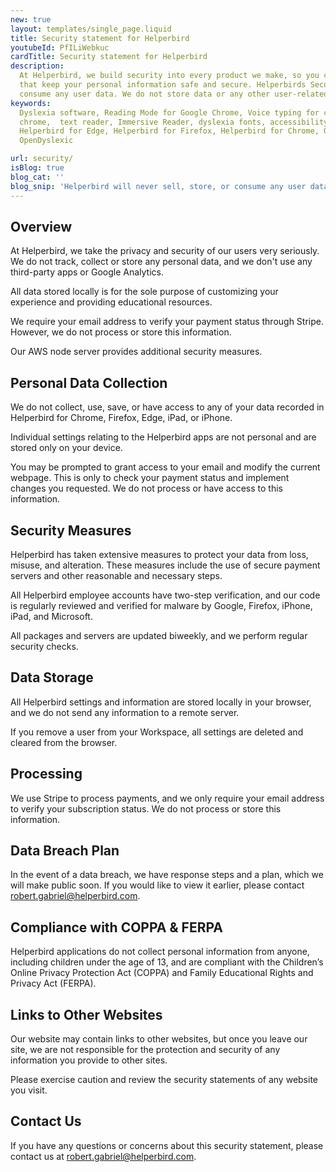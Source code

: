 ```yaml
---
new: true
layout: templates/single_page.liquid
title: Security statement for Helperbird
youtubeId: PfILiWebkuc
cardTitle: Security statement for Helperbird
description:
  At Helperbird, we build security into every product we make, so you can enjoy great experiences
  that keep your personal information safe and secure. Helperbirds Security don`t sell, store, or
  consume any user data. We do not store data or any other user-related content.
keywords:
  Dyslexia software, Reading Mode for Google Chrome, Voice typing for chrome, Text to speech for
  chrome,  text reader, Immersive Reader, dyslexia fonts, accessibility software, dyslexia software,
  Helperbird for Edge, Helperbird for Firefox, Helperbird for Chrome, Opendyslexic for Chrome,
  OpenDyslexic

url: security/
isBlog: true
blog_cat: ''
blog_snip: 'Helperbird will never sell, store, or consume any user data.'
---
```


## Overview

At Helperbird, we take the privacy and security of our users very seriously. We do not track, collect or store any personal data, and we don't use any third-party apps or Google Analytics.

All data stored locally is for the sole purpose of customizing your experience and providing educational resources.

We require your email address to verify your payment status through Stripe. However, we do not process or store this information.

Our AWS node server provides additional security measures.

## Personal Data Collection

We do not collect, use, save, or have access to any of your data recorded in Helperbird for Chrome, Firefox, Edge, iPad, or iPhone.

Individual settings relating to the Helperbird apps are not personal and are stored only on your device.

You may be prompted to grant access to your email and modify the current webpage. This is only to check your payment status and implement changes you requested. We do not process or have access to this information.

## Security Measures

Helperbird has taken extensive measures to protect your data from loss, misuse, and alteration. These measures include the use of secure payment servers and other reasonable and necessary steps.

All Helperbird employee accounts have two-step verification, and our code is regularly reviewed and verified for malware by Google, Firefox, iPhone, iPad, and Microsoft.

All packages and servers are updated biweekly, and we perform regular security checks.

## Data Storage

All Helperbird settings and information are stored locally in your browser, and we do not send any information to a remote server.

If you remove a user from your Workspace, all settings are deleted and cleared from the browser.

## Processing

We use Stripe to process payments, and we only require your email address to verify your subscription status. We do not process or store this information.

## Data Breach Plan

In the event of a data breach, we have response steps and a plan, which we will make public soon. If you would like to view it earlier, please contact robert.gabriel@helperbird.com.

## Compliance with COPPA & FERPA

Helperbird applications do not collect personal information from anyone, including children under the age of 13, and are compliant with the Children’s Online Privacy Protection Act (COPPA) and Family Educational Rights and Privacy Act (FERPA).

## Links to Other Websites

Our website may contain links to other websites, but once you leave our site, we are not responsible for the protection and security of any information you provide to other sites.

Please exercise caution and review the security statements of any website you visit.

## Contact Us

If you have any questions or concerns about this security statement, please contact us at robert.gabriel@helperbird.com.
